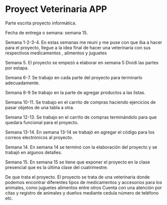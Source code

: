 # Proyect Veterinaria APP

Parte escrita proyecto informática.

Fecha de entrega o semana: semana 15.

Semana 1-2-3-4.
En estas semanas me reuni y me  puse con que íba a hacer para el proyecto, llegue a la idea final de hacer una veterinaria con sus respectivos medicamentos , alimentos y juguetes 

Semana 5.
El proyecto se empezó a elaborar en semana 5 
Dividi las partes por estapa.

Semana 6-7.
Se trabajo en cada parte del proyecto para terminarlo adecuadamente.

Semana 8-9
Se trabajo en la parte de agregar productos a las listas.

Semana 10-11.
Se trabajo en el carrito de compras haciendo ejercicios de pasar objetos de una tabla a otra.

Semana 12-13.
Se trabajo en el carrito de compras terminándolo para que quedara funcional para el proyecto.

Semana 13-14.
En semana 13-14 se trabajó en agregar el código para los correos electrónicos al proyecto. 


Semana 14.
En semana 14 se terminó con la elaboración del proyecto y se trabajó en algunos detalles.

Semana 15.
En semana 15 se tiene que exponer el proyecto en la clase presencial que es la última clase  del cuatrimestre.

De que trata el proyecto.
El proyecto se trata de una veterinaria donde podemos encontrar diferentes tipos de medicamentos y accesorios para los animales, como juguetes alimentos entre otros 
Cuenta con una atención por citas y registro de animales y dueños mediante cedula número de teléfono etc.
